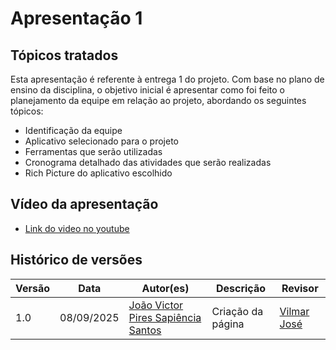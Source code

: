 # Apresentação 1

## Tópicos tratados

Esta apresentação é referente à entrega 1 do projeto. Com base no plano de ensino da disciplina, o objetivo inicial é apresentar como foi feito o planejamento da equipe em relação ao projeto, abordando os seguintes tópicos:

- Identificação da equipe
- Aplicativo selecionado para o projeto
- Ferramentas que serão utilizadas
- Cronograma detalhado das atividades que serão realizadas
- Rich Picture do aplicativo escolhido

## Vídeo da apresentação

- [Link do video no youtube](https://www.youtube.com/watch?v=Quyhjf1USRs)

## Histórico de versões

| Versão       | Data | Autor(es)                            | Descrição                | Revisor |
|------------|--------|--------------------------------------|--------------------------|---------|
| 1.0 | 08/09/2025    | [João Victor Pires Sapiência Santos](https://github.com/JoaoSapiencia)   | Criação da página | [Vilmar José](https://github.com/VilmarFagundes) |

